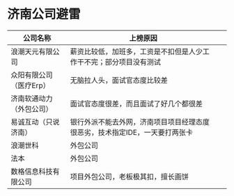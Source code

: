 # 济南公司避雷

| 公司名称                 | 上榜原因                                                     |      |
| ------------------------ | ------------------------------------------------------------ | ---- |
| 浪潮天元有限公司         | 薪资比较低，加班多，工资是不扣但是人少工作干不完；部分项目没有测试 |      |
| 众阳有限公司（医疗Erp）  | 无脑拉人头，面试官态度比较差                                 |      |
| 济南软通动力（外包公司） | 面试官态度很差，而且面试了好几个都很差                       |      |
| 易诚互动（只说济南）     | 银行外派不能去外网，济南项目项目经理态度很恶劣，技术指定IDE，一天要打两张卡 |      |
| 浪潮世科                 | 外包公司                                                     |      |
| 法本                     | 外包公司                                                     |      |
| 数格信息科技有限公司  | 项目外包公司，老板极其扣，擅长画饼|  |
